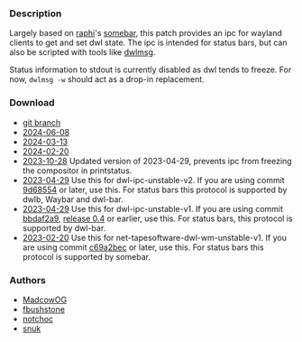 ### Description
Largely based on [raphi](https://sr.ht/~raphi/)'s [somebar](https://sr.ht/~raphi/somebar/), this patch provides an ipc for wayland clients to get and set dwl state. The ipc is intended for status bars, but can also be scripted with tools like [dwlmsg](https://codeberg.org/notchoc/dwlmsg).

Status information to stdout is currently disabled as dwl tends to freeze. For now, `dwlmsg -w` should act as a drop-in replacement.

### Download
 - [git branch](https://codeberg.org/notchoc/dwl/src/branch/ipc)
 - [2024-06-08](https://codeberg.org/dwl/dwl-patches/raw/branch/main/patches/ipc/ipc.patch)
 - [2024-03-13](https://codeberg.org/dwl/dwl-patches/raw/commit/0150cfebbcd85f2d6e6728afad345a11a0c45947/ipc/ipc.patch)
 - [2024-02-20](https://codeberg.org/dwl/dwl-patches/raw/commit/0c5ae06e4bc1d7f641376e8fcb86b43bd48ce2ee/ipc/ipc.patch)
 - [2023-10-28](https://gist.githubusercontent.com/fbushstone/b116c44340eb7a7878de1119dd931ca5/raw/ee66ac9e2a5dddd9b528df553e21080c2811e974/ipc-v2-fixed.patch) Updated version of 2023-04-29, prevents ipc from freezing the compositor in printstatus.
 - [2023-04-29](https://github.com/djpohly/dwl/compare/main...madcowog:ipc-v2.patch) Use this for dwl-ipc-unstable-v2. If you are using commit [9d68554](https://github.com/djpohly/dwl/commit/9d68554c59a886b641d27a364884fb461af2d4f1) or later, use this. For status bars this protocol is supported by dwlb, Waybar and dwl-bar.
 - [2023-04-29](https://github.com/djpohly/dwl/compare/main...madcowog:ipc-bbdf2.patch) Use this for dwl-ipc-unstable-v1. If you are using commit [bbdaf2a9](https://github.com/djpohly/dwl/commit/bbdf2a913b72e7a308ee0dfde6518a4285d4a775), [release 0.4](https://github.com/djpohly/dwl/releases/tag/v0.4) or earlier, use this. For status bars, this protocol is supported by dwl-bar.
 - [2023-02-20](https://lists.sr.ht/~raphi/public-inbox/patches/39166) Use this for net-tapesoftware-dwl-wm-unstable-v1. If you are using commit [c69a2bec](https://github.com/djpohly/dwl/commit/c69a2bec3ff417fbc4ea8fec0a49096773e01e7d) or later, use this. For status bars this protocol is supported by somebar.

### Authors
 - [MadcowOG](https://github.com/MadcowOG)
 - [fbushstone](https://github.com/fbushstone)
 - [notchoc](https://codeberg.org/notchoc)
 - [snuk](https://codeberg.org/snuk)
